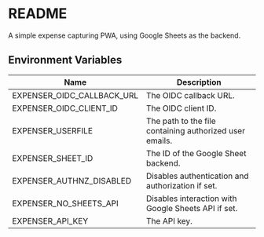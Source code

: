 # README

A simple expense capturing PWA, using Google Sheets as the backend.

## Environment Variables

| Name                     | Description |
|------------------------------|-------------|
| EXPENSER_OIDC_CALLBACK_URL   | The OIDC callback URL. |
| EXPENSER_OIDC_CLIENT_ID      | The OIDC client ID. |
| EXPENSER_USERFILE            | The path to the file containing authorized user emails. |
| EXPENSER_SHEET_ID            | The ID of the Google Sheet backend. |
| EXPENSER_AUTHNZ_DISABLED     | Disables authentication and authorization if set. |
| EXPENSER_NO_SHEETS_API       | Disables interaction with Google Sheets API if set. |
| EXPENSER_API_KEY             | The API key. |
